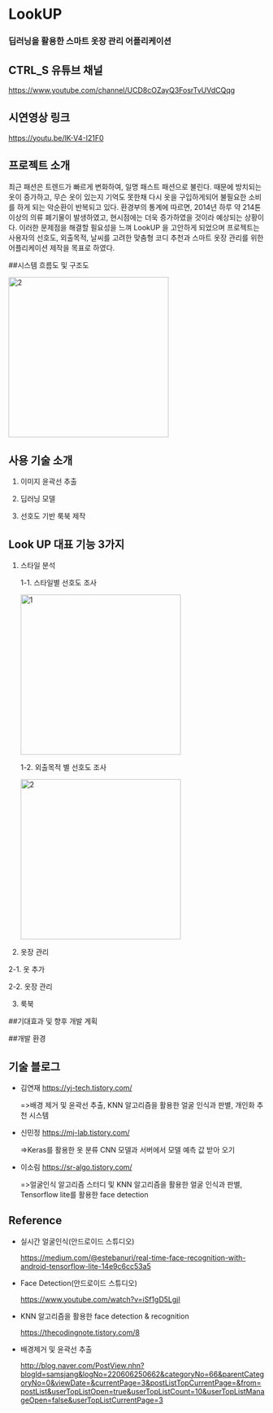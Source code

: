 # LookUP
 ### 딥러닝을 활용한 스마트 옷장 관리 어플리케이션
 

## CTRL_S 유튜브 채널
https://www.youtube.com/channel/UCD8cOZayQ3FosrTvUVdCQqg


## 시연영상 링크
https://youtu.be/lK-V4-I21F0


## 프로젝트 소개
최근 패션은 트렌드가 빠르게 변화하여,  일명 패스트 패션으로 불린다. 때문에 방치되는 옷이 증가하고, 무슨 옷이 있는지 기억도 못한채 다시 옷을 구입하게되어 불필요한 소비를 하게 되는 악순환이 반복되고 있다.  환경부의 통계에 따르면, 2014년 하루 약 214톤 이상의 의류 폐기물이 발생하였고, 현시점에는 더욱 증가하였을 것이라 예상되는 상황이다. 이러한 문제점을 해결할 필요성을 느껴 LookUP 을 고안하게 되었으며 프로젝트는 사용자의 선호도, 외출목적, 날씨를 고려한 맞춤형 코디 추천과 스마트 옷장 관리를 위한 어플리케이션 제작을 목표로 하였다.

##시스템 흐름도 및 구조도
 
<img width="315" alt="2" src="https://user-images.githubusercontent.com/55148494/121527289-34a15d80-ca35-11eb-9e24-cedcef0b54ab.JPG"> 

## 사용 기술 소개
1. 이미지 윤곽선 추출
 

2. 딥러닝 모델
 

3. 선호도 기반 룩북 제작

## Look UP 대표 기능 3가지
1. 스타일 분석

    1-1. 스타일별 선호도 조사
  	 
     <img width="315" alt="1" src="https://user-images.githubusercontent.com/55148494/101899037-7d946880-3bf0-11eb-9a21-5bf62b4e8110.JPG">
  
    1-2. 외출목적 별 선호도 조사
  
     <img width="315" alt="2" src="https://user-images.githubusercontent.com/55148494/101899045-7ec59580-3bf0-11eb-97fc-50a3385700e4.JPG">
  

2. 옷장 관리

  2-1. 옷 추가 
  
  2-2. 옷장 관리
	 

3. 룩북
   

##기대효과 및 향후 개발 계획


##개발 환경


## 기술 블로그
- 김연재 https://yj-tech.tistory.com/

   =>배경 제거 및 윤곽선 추출, KNN 알고리즘을 활용한 얼굴 인식과 판별, 개인화 추천 시스템

- 신민정 https://mj-lab.tistory.com/

   =>Keras를 활용한 옷 분류 CNN 모델과 서버에서 모델 예측 값 받아 오기

- 이소림 https://sr-algo.tistory.com/

   =>얼굴인식 알고리즘 스터디 및 KNN 알고리즘을 활용한 얼굴 인식과 판별, Tensorflow lite를 활용한 face detection
   
## Reference

- 실시간 얼굴인식(안드로이드 스튜디오)

  https://medium.com/@estebanuri/real-time-face-recognition-with-android-tensorflow-lite-14e9c6cc53a5

- Face Detection(안드로이드 스튜디오)

  https://www.youtube.com/watch?v=iSf1gD5LgjI

- KNN 알고리즘을 활용한 face detection & recognition

  https://thecodingnote.tistory.com/8

- 배경제거 및 윤곽선 추출

  http://blog.naver.com/PostView.nhn?blogId=samsjang&logNo=220606250662&categoryNo=66&parentCategoryNo=0&viewDate=&currentPage=3&postListTopCurrentPage=&from=postList&userTopListOpen=true&userTopListCount=10&userTopListManageOpen=false&userTopListCurrentPage=3
